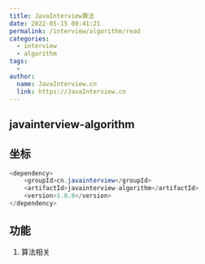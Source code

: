 ```yaml
---
title: JavaInterview算法
date: 2022-05-15 00:41:21
permalink: /interview/algorithm/read
categories:
  - interview
  - algorithm
tags:
  - 
author: 
  name: JavaInterview.cn
  link: https://JavaInterview.cn
---
```


## javainterview-algorithm

## 坐标
```java
<dependency>
    <groupId>cn.javainterview</groupId>
    <artifactId>javainterview-algorithm</artifactId>
    <version>1.0.8</version>
</dependency>
```

## 功能
1. 算法相关